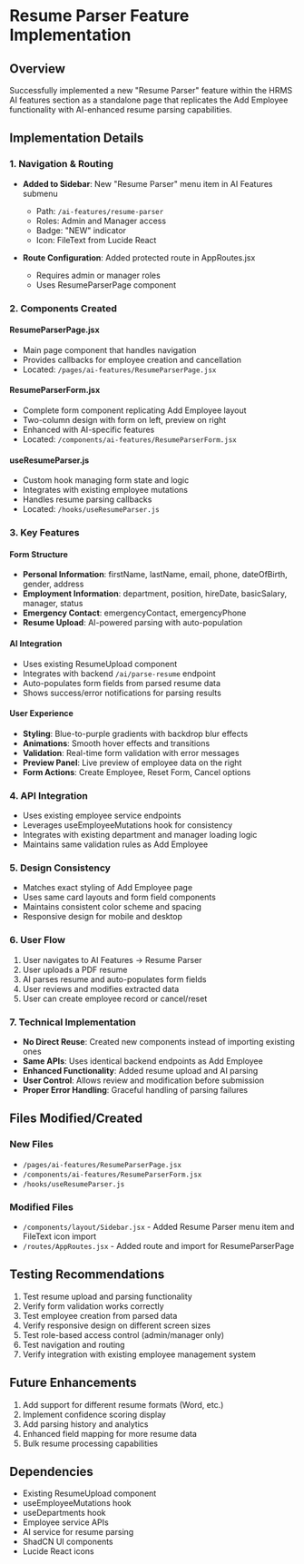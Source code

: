 # Resume Parser Feature Implementation

## Overview
Successfully implemented a new "Resume Parser" feature within the HRMS AI features section as a standalone page that replicates the Add Employee functionality with AI-enhanced resume parsing capabilities.

## Implementation Details

### 1. Navigation & Routing
- **Added to Sidebar**: New "Resume Parser" menu item in AI Features submenu
  - Path: `/ai-features/resume-parser`
  - Roles: Admin and Manager access
  - Badge: "NEW" indicator
  - Icon: FileText from Lucide React

- **Route Configuration**: Added protected route in AppRoutes.jsx
  - Requires admin or manager roles
  - Uses ResumeParserPage component

### 2. Components Created

#### ResumeParserPage.jsx
- Main page component that handles navigation
- Provides callbacks for employee creation and cancellation
- Located: `/pages/ai-features/ResumeParserPage.jsx`

#### ResumeParserForm.jsx
- Complete form component replicating Add Employee layout
- Two-column design with form on left, preview on right
- Enhanced with AI-specific features
- Located: `/components/ai-features/ResumeParserForm.jsx`

#### useResumeParser.js
- Custom hook managing form state and logic
- Integrates with existing employee mutations
- Handles resume parsing callbacks
- Located: `/hooks/useResumeParser.js`

### 3. Key Features

#### Form Structure
- **Personal Information**: firstName, lastName, email, phone, dateOfBirth, gender, address
- **Employment Information**: department, position, hireDate, basicSalary, manager, status
- **Emergency Contact**: emergencyContact, emergencyPhone
- **Resume Upload**: AI-powered parsing with auto-population

#### AI Integration
- Uses existing ResumeUpload component
- Integrates with backend `/ai/parse-resume` endpoint
- Auto-populates form fields from parsed resume data
- Shows success/error notifications for parsing results

#### User Experience
- **Styling**: Blue-to-purple gradients with backdrop blur effects
- **Animations**: Smooth hover effects and transitions
- **Validation**: Real-time form validation with error messages
- **Preview Panel**: Live preview of employee data on the right
- **Form Actions**: Create Employee, Reset Form, Cancel options

### 4. API Integration
- Uses existing employee service endpoints
- Leverages useEmployeeMutations hook for consistency
- Integrates with existing department and manager loading logic
- Maintains same validation rules as Add Employee

### 5. Design Consistency
- Matches exact styling of Add Employee page
- Uses same card layouts and form field components
- Maintains consistent color scheme and spacing
- Responsive design for mobile and desktop

### 6. User Flow
1. User navigates to AI Features → Resume Parser
2. User uploads a PDF resume
3. AI parses resume and auto-populates form fields
4. User reviews and modifies extracted data
5. User can create employee record or cancel/reset

### 7. Technical Implementation
- **No Direct Reuse**: Created new components instead of importing existing ones
- **Same APIs**: Uses identical backend endpoints as Add Employee
- **Enhanced Functionality**: Added resume upload and AI parsing
- **User Control**: Allows review and modification before submission
- **Proper Error Handling**: Graceful handling of parsing failures

## Files Modified/Created

### New Files
- `/pages/ai-features/ResumeParserPage.jsx`
- `/components/ai-features/ResumeParserForm.jsx`
- `/hooks/useResumeParser.js`

### Modified Files
- `/components/layout/Sidebar.jsx` - Added Resume Parser menu item and FileText icon import
- `/routes/AppRoutes.jsx` - Added route and import for ResumeParserPage

## Testing Recommendations
1. Test resume upload and parsing functionality
2. Verify form validation works correctly
3. Test employee creation from parsed data
4. Verify responsive design on different screen sizes
5. Test role-based access control (admin/manager only)
6. Test navigation and routing
7. Verify integration with existing employee management system

## Future Enhancements
1. Add support for different resume formats (Word, etc.)
2. Implement confidence scoring display
3. Add parsing history and analytics
4. Enhanced field mapping for more resume data
5. Bulk resume processing capabilities

## Dependencies
- Existing ResumeUpload component
- useEmployeeMutations hook
- useDepartments hook
- Employee service APIs
- AI service for resume parsing
- ShadCN UI components
- Lucide React icons
